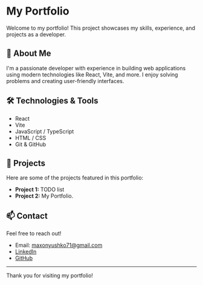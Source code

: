 # My Portfolio

Welcome to my portfolio! This project showcases my skills, experience, and projects as a developer.

## 🚀 About Me

I'm a passionate developer with experience in building web applications using modern technologies like React, Vite, and more. I enjoy solving problems and creating user-friendly interfaces.

## 🛠️ Technologies & Tools

- React
- Vite
- JavaScript / TypeScript
- HTML / CSS
- Git & GitHub

## 📂 Projects

Here are some of the projects featured in this portfolio:

- **Project 1:** TODO list
- **Project 2:** My Portfolio.


## 📫 Contact

Feel free to reach out!

- Email: maxonyushko71@gmail.com
- [LinkedIn](https://www.linkedin.com/in/magistrtheone/)
- [GitHub](https://github.com/MagistrTheOne)

---

Thank you for visiting my portfolio!
